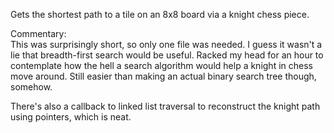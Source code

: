 Gets the shortest path to a tile on an 8x8 board via a knight chess piece.


Commentary:  
This was surprisingly short, so only one file was needed.
I guess it wasn't a lie that breadth-first search would be useful. Racked my head for an hour to contemplate how the hell a search algorithm would help a knight in chess move around. Still easier than making an actual binary search tree though, somehow.

There's also a callback to linked list traversal to reconstruct the knight path using pointers, which is neat.